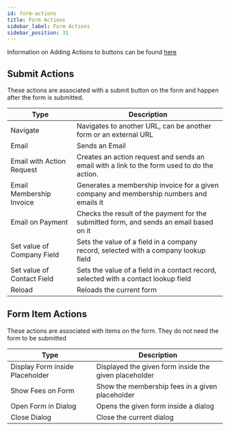 ```yaml
---
id: form-actions
title: Form Actions
sidebar_label: Form Actions
sidebar_position: 31
---
```

Information on Adding Actions to buttons can be found [here](../../getting-started/add-action)

## Submit Actions

These actions are associated with a submit button on the form and happen after the form is submitted.

| Type | Description |
| - | - |
| Navigate | Navigates to another URL, can be another form or an external URL |
| Email | Sends an Email |
| Email with Action Request | Creates an action request and sends an email with a link to the form used to do the action. |
| Email Membership Invoice | Generates a membership invoice for a given company and membership numbers and emails it |
| Email on Payment | Checks the result of the payment for the submitted form, and sends an email based on it |
| Set value of Company Field | Sets the value of a field in a company record, selected with a company lookup field |
| Set value of Contact Field | Sets the value of a field in a contact record, selected with a contact lookup field |
| Reload | Reloads the current form |

## Form Item Actions

These actions are associated with items on the form. They do not need the form to be submitted

| Type | Description |
| - | - |
| Display Form inside Placeholder | Displayed the given form inside the given placeholder |
| Show Fees on Form | Show the membership fees in a given placeholder |
| Open Form in Dialog | Opens the given form inside a dialog |
| Close Dialog | Close the current dialog |
